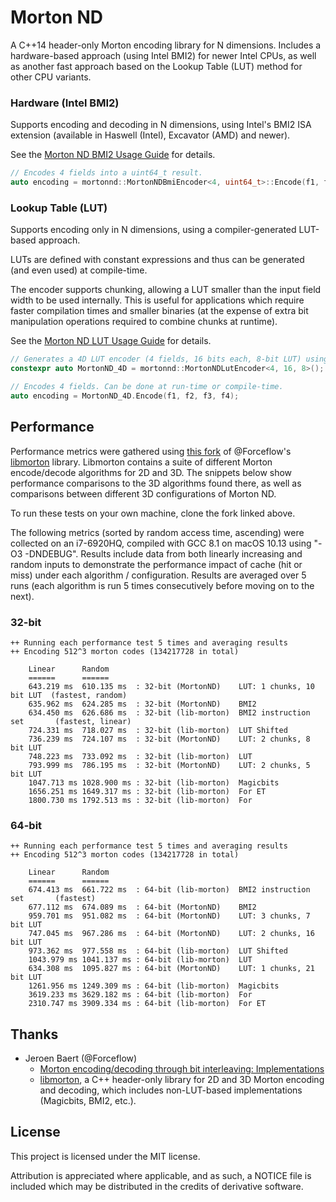 # Morton ND
A C++14 header-only Morton encoding library for N dimensions. Includes a hardware-based approach (using Intel BMI2) for newer Intel CPUs, as well as another fast approach based on the Lookup Table (LUT) method for other CPU variants. 

### Hardware (Intel BMI2)
Supports encoding and decoding in N dimensions, using Intel's BMI2 ISA extension (available in Haswell (Intel), Excavator (AMD) and newer).

See the [Morton ND BMI2 Usage Guide](docs/MortonND_BMI2.md) for details.

```c++
// Encodes 4 fields into a uint64_t result.
auto encoding = mortonnd::MortonNDBmiEncoder<4, uint64_t>::Encode(f1, f2, f3, f4);
```

### Lookup Table (LUT)
Supports encoding only in N dimensions, using a compiler-generated LUT-based approach.

LUTs are defined with constant expressions and thus can be generated (and even used) at compile-time.

The encoder supports chunking, allowing a LUT smaller than the input field width to be used internally. This is useful for applications which require faster compilation times and smaller binaries (at the expense of extra bit manipulation operations required to combine chunks at runtime).

See the [Morton ND LUT Usage Guide](docs/MortonND_LUT.md) for details.

```c++
// Generates a 4D LUT encoder (4 fields, 16 bits each, 8-bit LUT) using the compiler.
constexpr auto MortonND_4D = mortonnd::MortonNDLutEncoder<4, 16, 8>();

// Encodes 4 fields. Can be done at run-time or compile-time.
auto encoding = MortonND_4D.Encode(f1, f2, f3, f4);
```

## Performance
Performance metrics were gathered using [this fork](https://github.com/kevinhartman/libmorton#fork-changes) of @Forceflow's [libmorton](https://github.com/Forceflow/libmorton) library. Libmorton contains a suite of different Morton encode/decode algorithms for 2D and 3D. The snippets below show performance comparisons to the 3D algorithms found there, as well as comparisons between different 3D configurations of Morton ND.

To run these tests on your own machine, clone the fork linked above.

The following metrics (sorted by random access time, ascending) were collected on an i7-6920HQ, compiled with GCC 8.1 on macOS 10.13 using "-O3 -DNDEBUG". Results include data from both linearly increasing and random inputs to demonstrate the performance impact of cache (hit or miss) under each algorithm / configuration. Results are averaged over 5 runs (each algorithm is run 5 times consecutively before moving on to the next).

### 32-bit
```
++ Running each performance test 5 times and averaging results
++ Encoding 512^3 morton codes (134217728 in total)

    Linear      Random
    ======      ======
    643.219 ms  610.135 ms  : 32-bit (MortonND)    LUT: 1 chunks, 10 bit LUT  (fastest, random)
    635.962 ms  624.285 ms  : 32-bit (MortonND)    BMI2
    634.450 ms  626.686 ms  : 32-bit (lib-morton)  BMI2 instruction set       (fastest, linear)
    724.331 ms  718.027 ms  : 32-bit (lib-morton)  LUT Shifted
    736.239 ms  724.107 ms  : 32-bit (MortonND)    LUT: 2 chunks, 8 bit LUT
    748.223 ms  733.092 ms  : 32-bit (lib-morton)  LUT
    793.999 ms  786.195 ms  : 32-bit (MortonND)    LUT: 2 chunks, 5 bit LUT
    1047.713 ms 1028.900 ms : 32-bit (lib-morton)  Magicbits
    1656.251 ms 1649.317 ms : 32-bit (lib-morton)  For ET
    1800.730 ms 1792.513 ms : 32-bit (lib-morton)  For
```

### 64-bit
```
++ Running each performance test 5 times and averaging results
++ Encoding 512^3 morton codes (134217728 in total)

    Linear      Random
    ======      ======
    674.413 ms  661.722 ms  : 64-bit (lib-morton)  BMI2 instruction set       (fastest)
    677.112 ms  674.089 ms  : 64-bit (MortonND)    BMI2
    959.701 ms  951.082 ms  : 64-bit (MortonND)    LUT: 3 chunks, 7 bit LUT
    747.045 ms  967.286 ms  : 64-bit (MortonND)    LUT: 2 chunks, 16 bit LUT
    973.362 ms  977.558 ms  : 64-bit (lib-morton)  LUT Shifted
    1043.979 ms 1041.137 ms : 64-bit (lib-morton)  LUT
    634.308 ms  1095.827 ms : 64-bit (MortonND)    LUT: 1 chunks, 21 bit LUT
    1261.956 ms 1249.309 ms : 64-bit (lib-morton)  Magicbits
    3619.233 ms 3629.182 ms : 64-bit (lib-morton)  For
    2310.747 ms 3909.334 ms : 64-bit (lib-morton)  For ET
```

## Thanks
* Jeroen Baert (@Forceflow)
  - [Morton encoding/decoding through bit interleaving: Implementations](https://www.forceflow.be/2013/10/07/morton-encodingdecoding-through-bit-interleaving-implementations/)
  - [libmorton](https://github.com/Forceflow/libmorton), a C++ header-only library for 2D and 3D Morton encoding and decoding, which includes non-LUT-based implementations (Magicbits, BMI2, etc.).

## License
This project is licensed under the MIT license.

Attribution is appreciated where applicable, and as such, a NOTICE file is included which may be distributed in the credits of derivative software.
